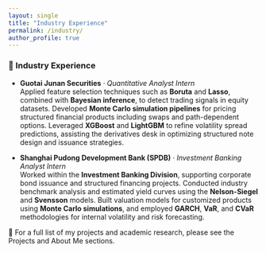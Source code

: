 ```yaml
---
layout: single
title: "Industry Experience"
permalink: /industry/
author_profile: true
---
```

<style>
.page__content p,
.page__content li,
.page__content strong,
.page__content em,
.archive__item-excerpt,
.archive__item-body {
  font-family: "Georgia", serif;
  font-size: 16px;
  line-height: 1.7;
  color: #2a2a2a;
  margin-bottom: 1.2em;
}

.page__title {
  font-family: "Georgia", serif;
  font-size: 28px;
  font-weight: 500;
}


.page__content figure {
  text-align: center;
  margin: 2em auto;
}

.page__content figure img {
  border-radius: 8px;
  max-width: 100%;
  box-shadow: 0 2px 6px rgba(0, 0, 0, 0.15);
}

.page__content figure figcaption {
  font-family: "Georgia", serif;
  font-size: 16px;
  color: #555;
  font-style: italic;
  margin-top: 0.5em;
}
</style>


<style>
.page__content ul,
.page__content ol,
.page__content li,
.page__content li strong {
  font-family: "Georgia", serif !important;
  font-size: 16px !important;
  line-height: 1.7;
  color: #2a2a2a;
}

.page__content strong {
  font-family: "Georgia", serif !important;
  font-weight: bold;
}
</style>


### 💼 Industry Experience

- **Guotai Junan Securities** · *Quantitative Analyst Intern*  
  Applied feature selection techniques such as **Boruta** and **Lasso**, combined with **Bayesian inference**, to detect trading signals in equity datasets. Developed **Monte Carlo simulation pipelines** for pricing structured financial products including swaps and path-dependent options. Leveraged **XGBoost** and **LightGBM** to refine volatility spread predictions, assisting the derivatives desk in optimizing structured note design and issuance strategies.

- **Shanghai Pudong Development Bank (SPDB)** · *Investment Banking Analyst Intern*  
  Worked within the **Investment Banking Division**, supporting corporate bond issuance and structured financing projects. Conducted industry benchmark analysis and estimated yield curves using the **Nelson-Siegel** and **Svensson** models. Built valuation models for customized products using **Monte Carlo simulations**, and employed **GARCH**, **VaR**, and **CVaR** methodologies for internal volatility and risk forecasting.


📍 For a full list of my projects and academic research, please see the Projects and About Me sections.
